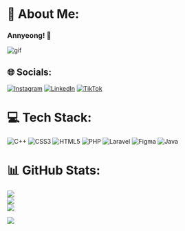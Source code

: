 # 💫 About Me:
### Annyeong! 👋<br>
![gif](https://media1.giphy.com/media/v1.Y2lkPTc5MGI3NjExYWZ3MWc3MzU5eHljandvY3Y2eDNncjlvb2d3OGo3MXM0ZWN2dHQ0byZlcD12MV9pbnRlcm5hbF9naWZfYnlfaWQmY3Q9Zw/vlTOUkYTdJ1yAiywSl/giphy.gif)


## 🌐 Socials:
[![Instagram](https://img.shields.io/badge/Instagram-%23E4405F.svg?logo=Instagram&logoColor=white)](https://instagram.com/rafaeldimaass) [![LinkedIn](https://img.shields.io/badge/LinkedIn-%230077B5.svg?logo=linkedin&logoColor=white)](https://www.linkedin.com/in/rafael-dimas-cahyo-laksono-9b708b371/) [![TikTok](https://img.shields.io/badge/TikTok-%23000000.svg?logo=TikTok&logoColor=white)](https://tiktok.com/@stuemfngh) 

# 💻 Tech Stack:
![C++](https://img.shields.io/badge/c++-%2300599C.svg?style=for-the-badge&logo=c%2B%2B&logoColor=white) ![CSS3](https://img.shields.io/badge/css3-%231572B6.svg?style=for-the-badge&logo=css3&logoColor=white) ![HTML5](https://img.shields.io/badge/html5-%23E34F26.svg?style=for-the-badge&logo=html5&logoColor=white) ![PHP](https://img.shields.io/badge/php-%23777BB4.svg?style=for-the-badge&logo=php&logoColor=white) ![Laravel](https://img.shields.io/badge/laravel-%23FF2D20.svg?style=for-the-badge&logo=laravel&logoColor=white) ![Figma](https://img.shields.io/badge/figma-%23F24E1E.svg?style=for-the-badge&logo=figma&logoColor=white) ![Java](https://img.shields.io/badge/java-%23ED8B00.svg?style=for-the-badge&logo=openjdk&logoColor=white)
# 📊 GitHub Stats:
![](https://github-readme-stats.vercel.app/api?username=rafaeldimaass&theme=dark&hide_border=false&include_all_commits=true&count_private=true)<br/>
![](https://nirzak-streak-stats.vercel.app/?user=rafaeldimaass&theme=dark&hide_border=false)<br/>
![](https://github-readme-stats.vercel.app/api/top-langs/?username=rafaeldimaass&theme=dark&hide_border=false&include_all_commits=true&count_private=true&layout=compact)

[![](https://visitcount.itsvg.in/api?id=rafaeldimaass&icon=0&color=0)](https://visitcount.itsvg.in)

